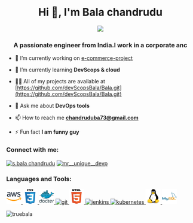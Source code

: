 <h1 align="center">Hi 👋, I'm Bala chandrudu</h1>
<div align="center"> <img src="https://github.com/devScopsBala/jaiswaladi246/blob/main/github-header-image%20(1).png"> </div>
<h3 align="center">A passionate engineer from India.I work in a corporate anc</h3>

- 🔭 I’m currently working on [e-commerce-project](https://github.com/truebala/E-Commerce.git)

- 🌱 I’m currently learning **DevScops & cloud**

- 👨‍💻 All of my projects are available at [https://github.com/devScopsBala/Bala.git](https://github.com/devScopsBala/Bala.git)

- 💬 Ask me about **DevOps tools**

- 📫 How to reach me **chandruduba73@gmail.com**

- ⚡ Fun fact **I am funny guy**

<h3 align="left">Connect with me:</h3>
<p align="left">
<a href="https://linkedin.com/in/s.bala chandrudu" target="blank"><img align="center" src="https://raw.githubusercontent.com/rahuldkjain/github-profile-readme-generator/master/src/images/icons/Social/linked-in-alt.svg" alt="s.bala chandrudu" height="30" width="40" /></a>
<a href="https://instagram.com/mr__unique__devp" target="blank"><img align="center" src="https://raw.githubusercontent.com/rahuldkjain/github-profile-readme-generator/master/src/images/icons/Social/instagram.svg" alt="mr__unique__devp" height="30" width="40" /></a>
</p>

<h3 align="left">Languages and Tools:</h3>
<p align="left"> <a href="https://aws.amazon.com" target="_blank" rel="noreferrer"> <img src="https://raw.githubusercontent.com/devicons/devicon/master/icons/amazonwebservices/amazonwebservices-original-wordmark.svg" alt="aws" width="40" height="40"/> </a> <a href="https://www.w3schools.com/css/" target="_blank" rel="noreferrer"> <img src="https://raw.githubusercontent.com/devicons/devicon/master/icons/css3/css3-original-wordmark.svg" alt="css3" width="40" height="40"/> </a> <a href="https://www.docker.com/" target="_blank" rel="noreferrer"> <img src="https://raw.githubusercontent.com/devicons/devicon/master/icons/docker/docker-original-wordmark.svg" alt="docker" width="40" height="40"/> </a> <a href="https://git-scm.com/" target="_blank" rel="noreferrer"> <img src="https://www.vectorlogo.zone/logos/git-scm/git-scm-icon.svg" alt="git" width="40" height="40"/> </a> <a href="https://www.w3.org/html/" target="_blank" rel="noreferrer"> <img src="https://raw.githubusercontent.com/devicons/devicon/master/icons/html5/html5-original-wordmark.svg" alt="html5" width="40" height="40"/> </a> <a href="https://www.jenkins.io" target="_blank" rel="noreferrer"> <img src="https://www.vectorlogo.zone/logos/jenkins/jenkins-icon.svg" alt="jenkins" width="40" height="40"/> </a> <a href="https://kubernetes.io" target="_blank" rel="noreferrer"> <img src="https://www.vectorlogo.zone/logos/kubernetes/kubernetes-icon.svg" alt="kubernetes" width="40" height="40"/> </a> <a href="https://www.linux.org/" target="_blank" rel="noreferrer"> <img src="https://raw.githubusercontent.com/devicons/devicon/master/icons/linux/linux-original.svg" alt="linux" width="40" height="40"/> </a> <a href="https://www.mysql.com/" target="_blank" rel="noreferrer"> <img src="https://raw.githubusercontent.com/devicons/devicon/master/icons/mysql/mysql-original-wordmark.svg" alt="mysql" width="40" height="40"/> </a> </p>

<p><img align="center" src="https://github-readme-stats.vercel.app/api/top-langs?username=truebala&show_icons=true&locale=en&layout=compact" alt="truebala" /></p>
